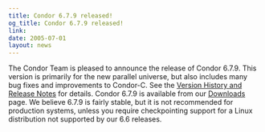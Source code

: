 ```yaml
---
title: Condor 6.7.9 released!
og_title: Condor 6.7.9 released!
link: 
date: 2005-07-01
layout: news
---
```


The Condor Team is pleased to announce the release of Condor 6.7.9.  This version is primarily for the new parallel universe, but also includes many bug fixes and improvements to Condor-C.  See the <a href="manual/latest-dev/9_Version_History.html"> Version History and Release Notes</a> for details. Condor 6.7.9 is available from our <a href="downloads/">Downloads</a> page.  We believe 6.7.9 is fairly stable, but it is not recommended for production systems, unless you require checkpointing support for a Linux distribution not supported by our 6.6 releases.
